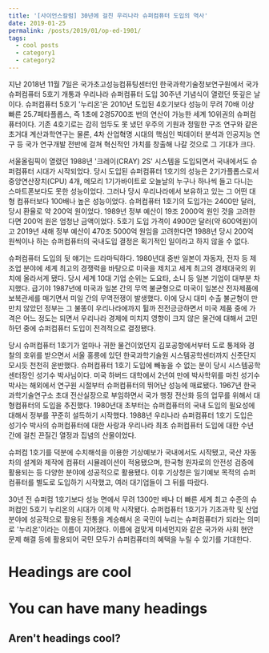 ```yaml
---
title: '[사이언스칼럼] 30년에 걸친 우리나라 슈퍼컴퓨터 도입의 역사'
date: 2019-01-25
permalink: /posts/2019/01/op-ed-1901/
tags:
  - cool posts
  - category1
  - category2
---
```


지난 2018년 11월 7일은 국가초고성능컴퓨팅센터인 한국과학기술정보연구원에서 국가슈퍼컴퓨터 5호기 개통과 우리나라 슈퍼컴퓨터 도입 30주년 기념식이 열렸던 뜻깊은 날이다. 슈퍼컴퓨터 5호기 '누리온'은 2010년 도입된 4호기보다 성능이 무려 70배 이상 빠른 25.7페타플롭스, 즉 1초에 2경5700조 번의 연산이 가능한 세계 10위권의 슈퍼컴퓨터이다. 기존 4호기로는 감히 엄두도 못 냈던 우주의 기원과 정밀한 구조 연구와 같은 초거대 계산과학연구는 물론, 4차 산업혁명 시대의 핵심인 빅데이터 분석과 인공지능 연구 등 국가 연구개발 전반에 걸쳐 혁신적인 가치를 창출해 나갈 것으로 그 기대가 크다.

서울올림픽이 열렸던 1988년 '크레이(CRAY) 2S' 시스템을 도입되면서 국내에서도 슈퍼컴퓨터 시대가 시작되었다. 당시 도입된 슈퍼컴퓨터 1호기의 성능은 2기가플롭스로서 중앙연산장치(CPU) 4개, 메모리 1기가바이트로 오늘날의 누구나 하나씩 들고 다니는 스마트폰보다도 못한 성능이었다. 그러나 당시 우리나라에서 보유하고 있는 그 어떤 대형 컴퓨터보다 100배나 높은 성능이었다. 슈퍼컴퓨터 1호기의 도입가는 2400만 달러, 당시 환율로 약 200억 원이었다. 1989년 정부 예산이 19조 2000억 원인 것을 고려한다면 200억 원은 엄청난 금액이었다. 5호기 도입 가격이 4900만 달러(약 600억원)이고 2019년 새해 정부 예산이 470조 5000억 원임을 고려한다면 1988년 당시 200억 원씩이나 하는 슈퍼컴퓨터의 국내도입 결정은 획기적인 일이라고 하지 않을 수 없다.

슈퍼컴퓨터 도입의 뒷 얘기는 드라마틱하다. 1980년대 중반 일본이 자동자, 전자 등 제조업 분야에 세계 최고의 경쟁력을 바탕으로 미국을 제치고 세계 최고의 경제대국의 위치에 올라서게 됐다. 당시 세계 10대 기업 순위는 도요타, 소니 등 일본 기업이 대부분 차지했다. 급기야 1987년에 미국과 일본 간의 무역 불균형으로 미국이 일본산 전자제품에 보복관세를 매기면서 미일 간의 무역전쟁이 발생했다. 이에 당시 대미 수출 불균형이 만만치 않았던 정부는 그 불똥이 우리나라에까지 튈까 전전긍긍하면서 미국 제품 중에 가격은 어느 정도는 되면서 우리나라 경제에 미치지 영향이 크지 않은 물건에 대해서 고민하던 중에 슈퍼컴퓨터 도입이 전격적으로 결정됐다.

당시 슈퍼컴퓨터 1호기가 얼마나 귀한 물건이었던지 김포공항에서부터 도로 통제와 경찰의 호위를 받으면서 서울 홍릉에 있던 한국과학기술원 시스템공학센터까지 신줏단지 모시듯 천천히 운반했다. 슈퍼컴퓨터 1호기 도입에 빼놓을 수 없는 분이 당시 시스템공학센터장인 성기수 박사님이다. 미국 하버드 대학에서 2년여 만에 박사학위를 마친 성기수 박사는 해외에서 연구원 시절부터 슈퍼컴퓨터의 뛰어난 성능에 매료됐다. 1967년 한국과학기술연구소 초대 전산실장으로 부임하면서 국가 행정 전산화 등의 업무를 위해서 대형컴퓨터의 도입을 추진했다. 1980년대 초부터는 슈퍼컴퓨터의 국내 도입의 필요성에 대해서 정부를 꾸준히 설득하기 시작했다. 1988년 우리나라 슈퍼컴퓨터 1호기 도입은 성기수 박사의 슈퍼컴퓨터에 대한 사랑과 우리나라 최초 슈퍼컴퓨터 도입에 대한 수년 간에 걸친 끈질긴 열정과 집념의 산물이었다.

슈퍼컴 1호기를 덕분에 수치해석을 이용한 기상예보가 국내에서도 시작됐고, 국산 자동차의 설계와 제작에 컴퓨터 시뮬레이션이 적용됐으며, 한국형 원자로의 안전성 검증에 활용되는 등 다양한 분야에 성공적으로 활용됐다. 이후 기상청은 일기예보 목적의 슈퍼컴퓨터를 별도로 도입하기 시작했고, 여러 대기업들이 그 뒤를 따랐다.

30년 전 슈퍼컴 1호기보다 성능 면에서 무려 1300만 배나 더 빠른 세계 최고 수준의 슈퍼컴인 5호기 누리온의 시대가 이제 막 시작됐다. 슈퍼컴퓨터 1호기가 기초과학 및 산업 분야에 성공적으로 활용된 전통을 계승해서 온 국민이 누리는 슈퍼컴퓨터가 되라는 의미로 '누리온'이라는 이름이 지어졌다. 이름에 걸맞게 미세먼지와 같은 국가와 사회 현안 문제 해결 등에 활용되어 국민 모두가 슈퍼컴퓨터의 혜택을 누릴 수 있기를 기대한다.


Headings are cool
======

You can have many headings
======

Aren't headings cool?
------
